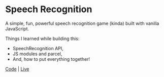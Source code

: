 # Speech Recognition

A simple, fun, powerful speech recognition game (kinda) built with vanilla JavaScript.

Things I learned while building this:

- SpeechRecognition API,
- JS modules and parcel,
- And, how to put everything together!

[Code](https://github.com/abhay-vats/js-speech-recognition) | [Live](https://js-speech-recognition.vercel.app/)
